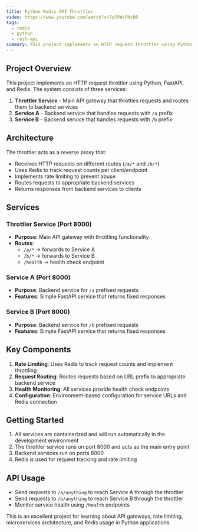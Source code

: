 ```yaml
---
title: Python Redis API Throttler
video: https://www.youtube.com/watch?v=7ySVWcFHz98
tags:
  - redis
  - python
  - rest-api
summary: This project implements an HTTP request throttler using Python, FastAPI, and Redis with three services including a throttler service and two backend services.
---
```


## Project Overview

This project implements an HTTP request throttler using Python, FastAPI, and Redis. The system consists of three services:

1. **Throttler Service** - Main API gateway that throttles requests and routes them to backend services
2. **Service A** - Backend service that handles requests with `/a` prefix
3. **Service B** - Backend service that handles requests with `/b` prefix

## Architecture

The throttler acts as a reverse proxy that:

- Receives HTTP requests on different routes (`/a/*` and `/b/*`)
- Uses Redis to track request counts per client/endpoint
- Implements rate limiting to prevent abuse
- Routes requests to appropriate backend services
- Returns responses from backend services to clients

## Services

### Throttler Service (Port 8000)

- **Purpose**: Main API gateway with throttling functionality
- **Routes**:
  - `/a/*` → forwards to Service A
  - `/b/*` → forwards to Service B
  - `/health` → health check endpoint

### Service A (Port 8000)

- **Purpose**: Backend service for `/a` prefixed requests
- **Features**: Simple FastAPI service that returns fixed responses

### Service B (Port 8000)

- **Purpose**: Backend service for `/b` prefixed requests
- **Features**: Simple FastAPI service that returns fixed responses

## Key Components

1. **Rate Limiting**: Uses Redis to track request counts and implement throttling
2. **Request Routing**: Routes requests based on URL prefix to appropriate backend service
3. **Health Monitoring**: All services provide health check endpoints
4. **Configuration**: Environment-based configuration for service URLs and Redis connection

## Getting Started

1. All services are containerized and will run automatically in the development environment
2. The throttler service runs on port 8000 and acts as the main entry point
3. Backend services run on ports 8000
4. Redis is used for request tracking and rate limiting

## API Usage

- Send requests to `/a/anything` to reach Service A through the throttler
- Send requests to `/b/anything` to reach Service B through the throttler
- Monitor service health using `/health` endpoints

This is an excellent project for learning about API gateways, rate limiting, microservices architecture, and Redis usage in Python applications.
